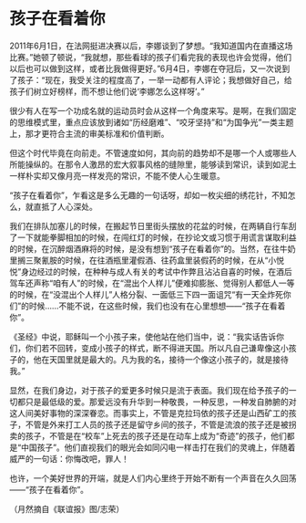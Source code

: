 # 孩子在看着你

2011年6月1日，在法网挺进决赛以后，李娜谈到了梦想。“我知道国内在直播这场比赛。”她顿了顿说，“我就想，那些看球的孩子们看完我的表现也许会觉得，他们以后也可以做到这样，或者比我做得更好。”6月4日，李娜在夺冠后，又一次说到了孩子：“现在，我受关注的程度高了，一举一动都有人评论；我想做好自己，给孩子们树立好榜样，而不想让他们说‘李娜怎么这样呀’。” 

很少有人在写一个功成名就的运动员时会从这样一个角度来写。是啊，在我们固定的思维模式里，重点应该放到诸如“历经磨难”、“咬牙坚持”和“为国争光”一类主题上，那才更符合主流的审美标准和价值判断。 

但这个时代毕竟在向前走。不管速度如何，其向前的趋势却不是哪一个人或哪些人所能操纵的。在那令人激昂的宏大叙事风格的缝隙里，能够读到常识，读到如泥土一样朴实却又像月亮一样发亮的常识，不能不使人心生暖意。 

“孩子在看着你”，乍看这是多么无趣的一句话呀，却如一枚尖细的绣花针，不知怎么，就直抵了人心深处。 

我们在排队加塞儿的时候，在搬起节日里街头摆放的花盆的时候，在两辆自行车刮了一下就能拳脚相加的时候，在闯红灯的时候，在抄论文或习惯于用谎言谋取利益的时候，在沉醉烟酒麻将的时候，是没有想到“孩子在看着你”的。当然，在往牛奶里搁三聚氰胺的时候，在往酒瓶里灌假酒、往药盒里装假药的时候，在从“小悦悦”身边经过的时候，在种种与成人有关的考试中作弊且沾沾自喜的时候，在酒后驾车还声称“咱有人”的时候，在“混出个人样儿”便难抑膨胀、觉得别人都低人一等的时候，在“没混出个人样儿”人格分裂、一面低三下四一面诅咒“有一天全炸死你们”的时候……不能不说，在这些时候，我们也没有在心里想想——“孩子在看着你”。 

《圣经》中说，耶稣叫一个小孩子来，使他站在他们当中，说：“我实话告诉你们，你们若不回转，变成小孩子的样式，断不得进天国。所以凡自己谦卑像这小孩子的，他在天国里就是最大的。凡为我的名，接待一个像这小孩子的，就是接待我。” 

显然，在我们身边，对于孩子的爱更多时候只是流于表面。我们现在给予孩子的一切都只是最低级的爱。那爱远没有升华到一种敬畏，一种反思，一种发自肺腑的对这人间美好事物的深深眷恋。而事实上，不管是克拉玛依的孩子还是山西矿工的孩子，不管是外来打工人员的孩子还是留守乡间的孩子，不管是流浪的孩子还是被拐卖的孩子，不管是在“校车”上死去的孩子还是在动车上成为“奇迹”的孩子，他们都是“中国孩子”。他们直视我们的眼光会如同闪电一样击打在我们的灵魂上，伴随着威严的一句话：你悔改吧，罪人！ 

也许，一个美好世界的开端，就是人们内心里终于开始不断有一个声音在久久回荡——“孩子在看着你”。 

（月然摘自《联谊报》图/志荣）
